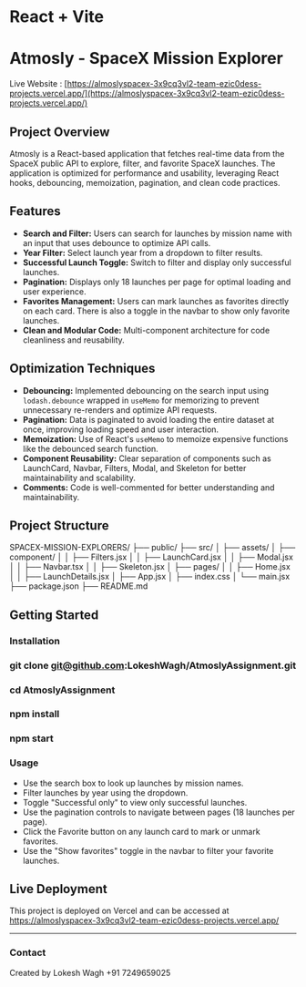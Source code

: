 # React + Vite

# Atmosly - SpaceX Mission Explorer
Live Website : 
[https://almoslyspacex-3x9cq3vl2-team-ezic0dess-projects.vercel.app/](https://almoslyspacex-3x9cq3vl2-team-ezic0dess-projects.vercel.app/)

## Project Overview

Atmosly is a React-based application that fetches real-time data from the SpaceX public API to explore, filter, and favorite SpaceX launches. The application is optimized for performance and usability, leveraging React hooks, debouncing, memoization, pagination, and clean code practices.

## Features

- **Search and Filter:** Users can search for launches by mission name with an input that uses debounce to optimize API calls.
- **Year Filter:** Select launch year from a dropdown to filter results.
- **Successful Launch Toggle:** Switch to filter and display only successful launches.
- **Pagination:** Displays only 18 launches per page for optimal loading and user experience.
- **Favorites Management:** Users can mark launches as favorites directly on each card. There is also a toggle in the navbar to show only favorite launches.
- **Clean and Modular Code:** Multi-component architecture for code cleanliness and reusability.

## Optimization Techniques

- **Debouncing:** Implemented debouncing on the search input using `lodash.debounce` wrapped in `useMemo` for memorizing to prevent unnecessary re-renders and optimize API requests.
- **Pagination:** Data is paginated to avoid loading the entire dataset at once, improving loading speed and user interaction.
- **Memoization:** Use of React's `useMemo` to memoize expensive functions like the debounced search function.
- **Component Reusability:** Clear separation of components such as LaunchCard, Navbar, Filters, Modal, and Skeleton for better maintainability and scalability.
- **Comments:** Code is well-commented for better understanding and maintainability.

## Project Structure
SPACEX-MISSION-EXPLORERS/
├── public/
├── src/
│ ├── assets/
│ ├── component/
│ │ ├── Filters.jsx
│ │ ├── LaunchCard.jsx
│ │ ├── Modal.jsx
│ │ ├── Navbar.tsx
│ │ ├── Skeleton.jsx
│ ├── pages/
│ │ ├── Home.jsx
│ │ ├── LaunchDetails.jsx
│ ├── App.jsx
│ ├── index.css
│ └── main.jsx
├── package.json
├── README.md


## Getting Started

### Installation

### git clone git@github.com:LokeshWagh/AtmoslyAssignment.git
### cd AtmoslyAssignment
### npm install
### npm start


### Usage

- Use the search box to look up launches by mission names.
- Filter launches by year using the dropdown.
- Toggle "Successful only" to view only successful launches.
- Use the pagination controls to navigate between pages (18 launches per page).
- Click the Favorite button on any launch card to mark or unmark favorites.
- Use the "Show favorites" toggle in the navbar to filter your favorite launches.

## Live Deployment

This project is deployed on Vercel and can be accessed at https://almoslyspacex-3x9cq3vl2-team-ezic0dess-projects.vercel.app/

---

### Contact

Created by Lokesh Wagh
+91 7249659025

